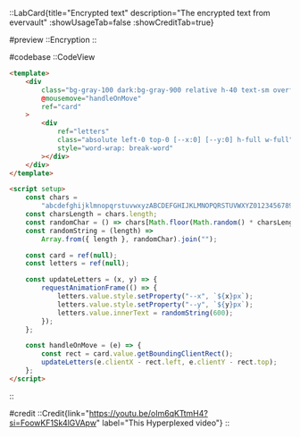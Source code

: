 ::LabCard{title="Encrypted text" description="The encrypted text from evervault" :showUsageTab=false :showCreditTab=true}

#preview
::Encryption
::

#codebase
::CodeView

```html
<template>
    <div
        class="bg-gray-100 dark:bg-gray-900 relative h-40 text-sm overflow-hidden"
        @mousemove="handleOnMove"
        ref="card"
    >
        <div
            ref="letters"
            class="absolute left-0 top-0 [--x:0] [--y:0] h-full w-full"
            style="word-wrap: break-word"
        ></div>
    </div>
</template>

<script setup>
    const chars =
        "abcdefghijklmnopqrstuvwxyzABCDEFGHIJKLMNOPQRSTUVWXYZ0123456789";
    const charsLength = chars.length;
    const randomChar = () => chars[Math.floor(Math.random() * charsLength)];
    const randomString = (length) =>
        Array.from({ length }, randomChar).join("");

    const card = ref(null);
    const letters = ref(null);

    const updateLetters = (x, y) => {
        requestAnimationFrame(() => {
            letters.value.style.setProperty("--x", `${x}px`);
            letters.value.style.setProperty("--y", `${y}px`);
            letters.value.innerText = randomString(600);
        });
    };

    const handleOnMove = (e) => {
        const rect = card.value.getBoundingClientRect();
        updateLetters(e.clientX - rect.left, e.clientY - rect.top);
    };
</script>
```

::

#credit
::Credit{link="https://youtu.be/oIm6qKTtmH4?si=FoowKF1Sk4lGVApw" label="This Hyperplexed video"}
::

